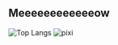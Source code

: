 ## Meeeeeeeeeeeeow
![Top Langs](https://github-readme-stats.vercel.app/api/top-langs/?username=pixiemays&layout=compact)
![pixi](https://github-readme-stats.vercel.app/api?username=pixiemays&show_icons=true&theme=dark#gh-dark-mode-only)
